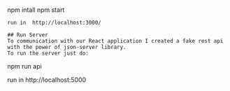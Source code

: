 
#
npm intall
npm start
```
run in  http://localhost:3000/

## Run Server
To communication with our React application I created a fake rest api with the power of json-server library.
To run the server just do:
```
npm run api

run in http://localhost:5000
```
